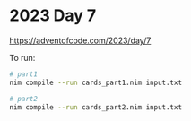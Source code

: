 # 2023 Day 7

https://adventofcode.com/2023/day/7

To run:

```sh
# part1
nim compile --run cards_part1.nim input.txt

# part2
nim compile --run cards_part2.nim input.txt
```
